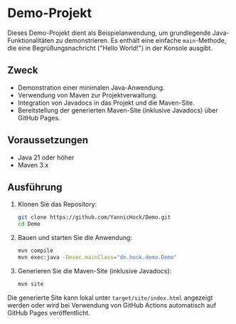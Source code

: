 # Demo-Projekt

Dieses Demo-Projekt dient als Beispielanwendung, um grundlegende Java-Funktionalitäten zu demonstrieren. Es enthält eine einfache `main`-Methode, die eine Begrüßungsnachricht ("Hello World!") in der Konsole ausgibt.

## Zweck

- Demonstration einer minimalen Java-Anwendung.
- Verwendung von Maven zur Projektverwaltung.
- Integration von Javadocs in das Projekt und die Maven-Site.
- Bereitstellung der generierten Maven-Site (inklusive Javadocs) über GitHub Pages.

## Voraussetzungen

- Java 21 oder höher
- Maven 3.x

## Ausführung

1. Klonen Sie das Repository:
   ```bash
   git clone https://github.com/YannicHock/Demo.git
   cd Demo
   ```
2. Bauen und starten Sie die Anwendung:
   ```bash
   mvn compile
   mvn exec:java -Dexec.mainClass="de.hock.demo.Demo"
   ```
   
3. Generieren Sie die Maven-Site (inklusive Javadocs):
    ```bash
   mvn site
    ```

Die generierte Site kann lokal unter `target/site/index.html` angezeigt werden oder wird bei Verwendung von GitHub Actions automatisch auf GitHub Pages veröffentlicht.